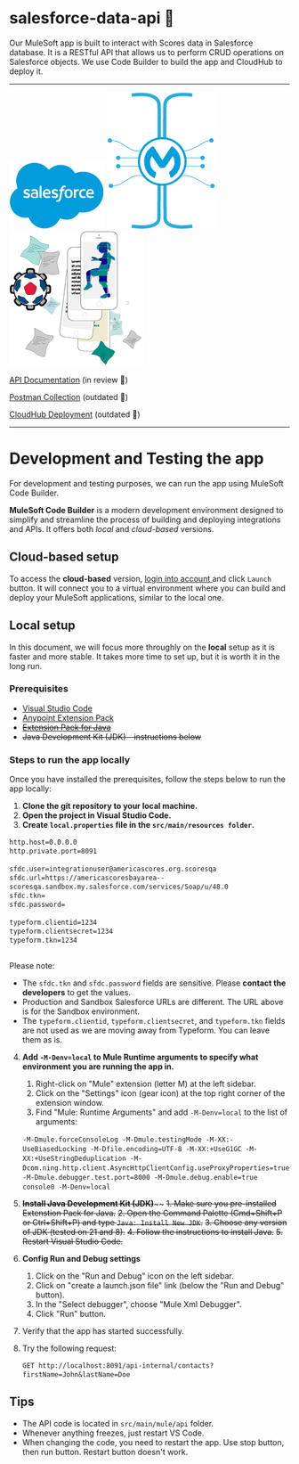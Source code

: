 # salesforce-data-api 📡

Our MuleSoft app is built to interact with Scores data in Salesforce database. It is a RESTful API that allows us to perform CRUD operations on Salesforce objects. We use Code Builder to build the app and CloudHub to deploy it.

---

![](https://github.com/AmericaSCORESBayArea/scoreslabs/blob/main/images/Salesforce_logo_basic.png)
![](https://github.com/AmericaSCORESBayArea/scoreslabs/blob/main/images/ASBA_mule-API-logo.png)
![](https://github.com/AmericaSCORESBayArea/scoreslabs/blob/main/images/ASBA_Scores-Apps.png)

[API Documentation](https://anypoint.mulesoft.com/exchange/portals/americascores-bayarea/6c091e72-50d1-49ac-b04d-ee5bb9bc9dbd/salesforce-data-api/minor/3.0/console/summary/) (in review 🚧)

[Postman Collection](https://github.com/AmericaSCORESBayArea/salesforce-data-api/blob/master/Scores%20-%20Salesforce%20Data%20API.postman_collection.json) (outdated 🚧)

[CloudHub Deployment](https://github.com/AmericaSCORESBayArea/salesforce-data-api/blob/master/cloudhub-deployment.md) (outdated 🚧)

---
# Development and Testing the app

For development and testing purposes, we can run the app using MuleSoft Code Builder.

**MuleSoft Code Builder** is a modern development environment designed to simplify and streamline the process of building and deploying integrations and APIs. It offers both *local* and *cloud-based* versions.

## Cloud-based setup

To access the **cloud-based** version, [login into account ](https://anypoint.mulesoft.com/login/) and click `Launch` button. It will connect you to a virtual environment where you can build and deploy your MuleSoft applications, similar to the local one.

## Local setup

In this document, we will focus more throughly on the **local** setup as it is faster and more stable. It takes more time to set up, but it is worth it in the long run.

### Prerequisites

- [Visual Studio Code](https://code.visualstudio.com/download)
- [Anypoint Extension Pack](https://marketplace.visualstudio.com/items?itemName=salesforce.mule-dx-extension-pack)
- ~~[Extension Pack for Java](https://marketplace.visualstudio.com/items?itemName=vscjava.vscode-java-pack)~~
- ~~Java Development Kit (JDK) - instructions below~~

### Steps to run the app locally

Once you have installed the prerequisites, follow the steps below to run the app locally:

1. **Clone the git repository to your local machine.**
2. **Open the project in Visual Studio Code.**
3. **Create `local.properties` file in the `src/main/resources folder`.**

```properties
http.host=0.0.0.0
http.private.port=8091

sfdc.user=integrationuser@americascores.org.scoresqa
sfdc.url=https://americascoresbayarea--scoresqa.sandbox.my.salesforce.com/services/Soap/u/48.0
sfdc.tkn=
sfdc.password=

typeform.clientid=1234
typeform.clientsecret=1234
typeform.tkn=1234
    
```

Please note: 
- The `sfdc.tkn` and `sfdc.password` fields are sensitive. Please **contact the developers** to get the values.
- Production and Sandbox Salesforce URLs are different. The URL above is for the Sandbox environment.
- The `typeform.clientid`, `typeform.clientsecret`, and `typeform.tkn` fields are not used as we are moving away from Typeform. You can leave them as is.
4. **Add `-M-Denv=local` to Mule Runtime arguments to specify what environment you are running the app in.**

    1. Right-click on "Mule" extension (letter M) at the left sidebar.
    2. Click on the "Settings" icon (gear icon) at the top right corner of the extension window.
    3. Find "Mule: Runtime Arguments" and add `-M-Denv=local` to the list of arguments:
    
    
    `-M-Dmule.forceConsoleLog -M-Dmule.testingMode -M-XX:-UseBiasedLocking -M-Dfile.encoding=UTF-8 -M-XX:+UseG1GC -M-XX:+UseStringDeduplication -M-Dcom.ning.http.client.AsyncHttpClientConfig.useProxyProperties=true -M-Dmule.debugger.test.port=8000 -M-Dmule.debug.enable=true console0 -M-Denv=local`

5. ~~**Install Java Development Kit (JDK)**~~~~
    ~~1. Make sure you pre-installed Extenstion Pack for Java.~~
    ~~2. Open the Command Palette (Cmd+Shift+P or Ctrl+Shift+P) and type `Java: Install New JDK`.~~
    ~~3. Choose any version of JDK (tested on 21 and 8).~~
    ~~4. Follow the instructions to install Java.~~
    ~~5. Restart Visual Studio Code.~~

    
6. **Config Run and Debug settings**

    1. Click on the "Run and Debug" icon on the left sidebar.
    2. Click on "create a launch.json file" link (below the "Run and Debug" button).
    3. In the "Select debugger", choose "Mule Xml Debugger".
    4. Click "Run" button.

7. Verify that the app has started successfully.
8. Try the following request:
    
    ```http
    GET http://localhost:8091/api-internal/contacts?firstName=John&lastName=Doe
    ```


## Tips

- The API code is located in `src/main/mule/api` folder.
- Whenever anything freezes, just restart VS Code.
- When changing the code, you need to restart the app. Use stop button, then run button. Restart button doesn't work.